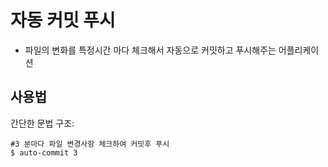 # 자동 커밋 푸시

- 파일의 변화를 특정시간 마다 체크해서 자동으로 커밋하고 푸시해주는 어플리케이션 


## 사용법

간단한 문법 구조:

```
#3 분마다 파일 변경사항 체크하여 커밋후 푸시 
$ auto-commit 3 
```
